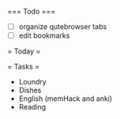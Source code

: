 === Todo ===
- [ ] organize qutebrowser tabs
- [ ] edit bookmarks

= Today =

= Tasks = 
- Loundry
- Dishes
- English (memHack and anki)
- Reading
